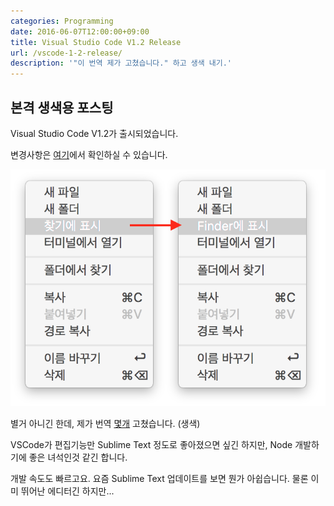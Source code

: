 ```yaml
---
categories: Programming
date: 2016-06-07T12:00:00+09:00
title: Visual Studio Code V1.2 Release
url: /vscode-1-2-release/
description: '"이 번역 제가 고쳤습니다." 하고 생색 내기.'
---
```


## 본격 생색용 포스팅

Visual Studio Code V1.2가 출시되었습니다.

변경사항은 [여기](https://code.visualstudio.com/updates/May_2016)에서 확인하실 수 있습니다.

![번역 수정](01.png)

별거 아니긴 한데, 제가 번역 [몇개](https://github.com/Microsoft/vscode/pull/6381) 고쳤습니다. (생색)

VSCode가 편집기능만 Sublime Text 정도로 좋아졌으면 싶긴 하지만, Node 개발하기에 좋은 녀석인것 같긴 합니다.

개발 속도도 빠르고요. 요즘 Sublime Text 업데이트를 보면 뭔가 아쉽습니다. 물론 이미 뛰어난 에디터긴 하지만...
